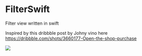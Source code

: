 # FilterSwift
Filter view written in swift

Inspired by this dribbble post by Johny vino here https://dribbble.com/shots/3660177-Open-the-shop-purchase

<a href="https://s3-ap-northeast-1.amazonaws.com/jillian-dev-file-storage/ezgif-3-8b7a68ee6c.gif"><img src="https://s3-ap-northeast-1.amazonaws.com/jillian-dev-file-storage/ezgif-3-8b7a68ee6c.gif"/></a>
